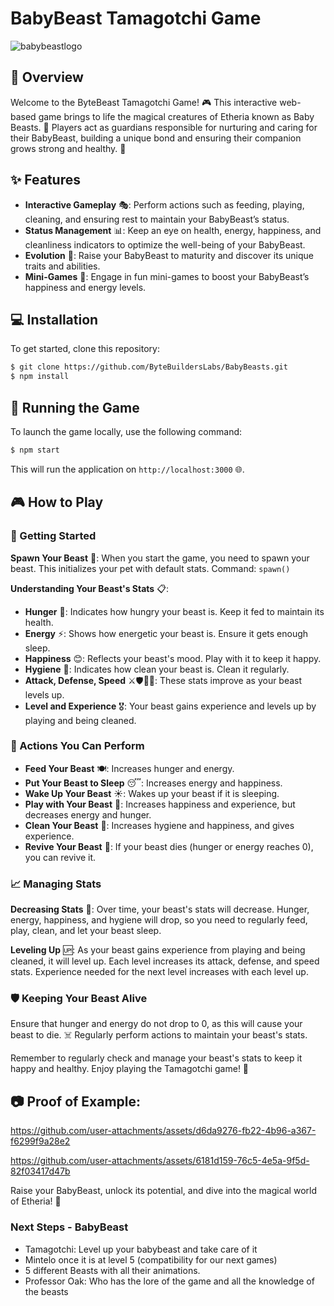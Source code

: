 
# BabyBeast Tamagotchi Game
![babybeastlogo](https://github.com/user-attachments/assets/42d05877-1650-4e14-a6c7-c36a35219d82)


## 🌟 Overview
Welcome to the ByteBeast Tamagotchi Game! 🎮 This interactive web-based game brings to life the magical creatures of Etheria known as Baby Beasts. 🐾 Players act as guardians responsible for nurturing and caring for their BabyBeast, building a unique bond and ensuring their companion grows strong and healthy. 💖

## ✨ Features
- **Interactive Gameplay** 🎭: Perform actions such as feeding, playing, cleaning, and ensuring rest to maintain your BabyBeast’s status.
- **Status Management** 📊: Keep an eye on health, energy, happiness, and cleanliness indicators to optimize the well-being of your BabyBeast.
- **Evolution** 🦋: Raise your BabyBeast to maturity and discover its unique traits and abilities.
- **Mini-Games** 🎯: Engage in fun mini-games to boost your BabyBeast’s happiness and energy levels.

## 💻 Installation
To get started, clone this repository:
```bash
$ git clone https://github.com/ByteBuildersLabs/BabyBeasts.git
$ npm install
```

## 🚀 Running the Game
To launch the game locally, use the following command:
```bash
$ npm start
```
This will run the application on `http://localhost:3000` 🌐.

## 🎮 How to Play
### 🐾 Getting Started
**Spawn Your Beast** 🐣:
When you start the game, you need to spawn your beast. This initializes your pet with default stats.
Command: `spawn()`

**Understanding Your Beast's Stats** 📋:
- **Hunger** 🍗: Indicates how hungry your beast is. Keep it fed to maintain its health.
- **Energy** ⚡: Shows how energetic your beast is. Ensure it gets enough sleep.
- **Happiness** 😊: Reflects your beast's mood. Play with it to keep it happy.
- **Hygiene** 🛁: Indicates how clean your beast is. Clean it regularly.
- **Attack, Defense, Speed** ⚔️🛡️🏃‍♂️: These stats improve as your beast levels up.
- **Level and Experience** 🎖️: Your beast gains experience and levels up by playing and being cleaned.

### 🎲 Actions You Can Perform
- **Feed Your Beast** 🍽️: Increases hunger and energy.
- **Put Your Beast to Sleep** 😴: Increases energy and happiness.
- **Wake Up Your Beast** ☀️: Wakes up your beast if it is sleeping.
- **Play with Your Beast** 🎾: Increases happiness and experience, but decreases energy and hunger.
- **Clean Your Beast** 🧼: Increases hygiene and happiness, and gives experience.
- **Revive Your Beast** 💖: If your beast dies (hunger or energy reaches 0), you can revive it.

### 📈 Managing Stats
**Decreasing Stats** 🔻:
Over time, your beast's stats will decrease. Hunger, energy, happiness, and hygiene will drop, so you need to regularly feed, play, clean, and let your beast sleep.

**Leveling Up** 🆙:
As your beast gains experience from playing and being cleaned, it will level up. Each level increases its attack, defense, and speed stats. Experience needed for the next level increases with each level up.

### 🛡️ Keeping Your Beast Alive
Ensure that hunger and energy do not drop to 0, as this will cause your beast to die. ☠️ Regularly perform actions to maintain your beast's stats.

Remember to regularly check and manage your beast's stats to keep it happy and healthy. Enjoy playing the Tamagotchi game! 🎉

## 📷 Proof of Example:

https://github.com/user-attachments/assets/d6da9276-fb22-4b96-a367-f6299f9a28e2

https://github.com/user-attachments/assets/6181d159-76c5-4e5a-9f5d-82f03417d47b

Raise your BabyBeast, unlock its potential, and dive into the magical world of Etheria! 🌌

### Next Steps - BabyBeast
- Tamagotchi: Level up your babybeast and take care of it
- Mintelo once it is at level 5 (compatibility for our next games)
- 5 different Beasts with all their animations.
- Professor Oak: Who has the lore of the game and all the knowledge of the beasts
